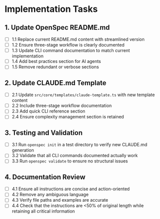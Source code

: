 # Implementation Tasks

## 1. Update OpenSpec README.md
- [ ] 1.1 Replace current README.md content with streamlined version
- [ ] 1.2 Ensure three-stage workflow is clearly documented
- [ ] 1.3 Update CLI command documentation to match current implementation
- [ ] 1.4 Add best practices section for AI agents
- [ ] 1.5 Remove redundant or verbose sections

## 2. Update CLAUDE.md Template
- [ ] 2.1 Update `src/core/templates/claude-template.ts` with new template content
- [ ] 2.2 Include three-stage workflow documentation
- [ ] 2.3 Add quick CLI reference section
- [ ] 2.4 Ensure complexity management section is retained

## 3. Testing and Validation
- [ ] 3.1 Run `openspec init` in a test directory to verify new CLAUDE.md generation
- [ ] 3.2 Validate that all CLI commands documented actually work
- [ ] 3.3 Run `openspec validate` to ensure no structural issues

## 4. Documentation Review
- [ ] 4.1 Ensure all instructions are concise and action-oriented
- [ ] 4.2 Remove any ambiguous language
- [ ] 4.3 Verify file paths and examples are accurate
- [ ] 4.4 Check that the instructions are <50% of original length while retaining all critical information
